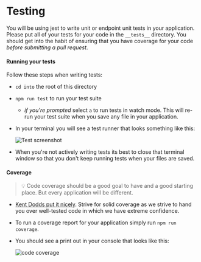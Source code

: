 # Testing

You will be using jest to write unit or endpoint unit tests in your application. Please put all of your tests for your code in the `__tests__` directory. You should get into the habit of ensuring that you have coverage for your code _before submitting a pull request_.

#### Running your tests

Follow these steps when writing tests:

* `cd into` the root of this directory
* `npm run test` to run your test suite
  * _if you're prompted_ select `a` to run tests in watch mode. This will re-run your test suite when you save any file in your application.
* In your terminal you will see a test runner that looks something like this:

  ![Test screenshot](https://tk-assets.lambdaschool.com/bc9ca7b9-4fce-45de-9a16-705cbec062d8_ScreenShot2020-06-25at7.52.52AM.png)

* When you're not actively writing tests its best to close that terminal window so that you don't keep running tests when your files are saved.

#### Coverage <a id="coverage"></a>

> 💡 Code coverage should be a good goal to have and a good starting place. But every application will be different.

* ​[Kent Dodds put it nicely](https://kentcdodds.com/blog/common-testing-mistakes#mistake-number-2-100-code-coverage). Strive for solid coverage as we strive to hand you over well-tested code in which we have extreme confidence.
* To run a coverage report for your application simply run `npm run coverage`.
* You should see a print out in your console that looks like this:

  ​![code coverage](https://tk-assets.lambdaschool.com/5abec98b-2b61-483f-bd85-71002a9f755a_ScreenShot2020-06-25at7.59.14AM.png)

